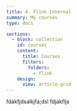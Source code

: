 ```yaml
---
title: 4. Flink Internal
summary: My courses
type: docs

sections:
  - block: collection
    id: courses
    content:
      title: Courses
      filters:
        folders:
          - flink 
    design:
      view: article-grid
---
```



fdakfjdsalkjfa;dsl
fdjakfljs